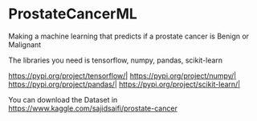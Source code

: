 # ProstateCancerML
Making a machine learning that predicts if a prostate cancer is Benign or Malignant

The libraries you need is tensorflow, numpy, pandas, scikit-learn


https://pypi.org/project/tensorflow/|
https://pypi.org/project/numpy/|
https://pypi.org/project/pandas/|
https://pypi.org/project/scikit-learn/|

You can download the Dataset in https://www.kaggle.com/sajidsaifi/prostate-cancer
